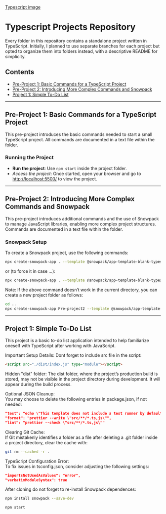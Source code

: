 [Typescript image](https://upload.wikimedia.org/wikipedia/commons/4/4c/Typescript_logo_2020.svg)

# Typescript Projects Repository

Every folder in this repository contains a standalone project written in TypeScript. Initially, I planned to use separate branches for each project but opted to organize them into folders instead, with a descriptive README for simplicity.

## Contents

- [Pre-Project 1: Basic Commands for a TypeScript Project](#pre-project-1-basic-commands-for-a-typescript-project)
- [Pre-Project 2: Introducing More Complex Commands and Snowpack](#pre-project-2-introducing-more-complex-commands-and-snowpack)
- [Project 1: Simple To-Do List](#project-1-simple-to-do-list)

---

## Pre-Project 1: Basic Commands for a TypeScript Project

This pre-project introduces the basic commands needed to start a small TypeScript project. All commands are documented in a text file within the folder.

### Running the Project
- **Run the project**: Use `npm start` inside the project folder.
- *Access the project*: Once started, open your browser and go to [http://localhost:5500/](http://localhost:5500/) to view the project.

---

## Pre-Project 2: Introducing More Complex Commands and Snowpack

This pre-project introduces additional commands and the use of Snowpack to manage JavaScript libraries, enabling more complex project structures. Commands are documented in a text file within the folder.

### Snowpack Setup
To create a Snowpack project, use the following commands:

```bash
npx create-snowpack-app . --template @snowpack/app-template-blank-typescript 
```
or (to force it in case ...):
```bash
npx create-snowpack-app . --template @snowpack/app-template-blank-typescript  --force 
```

Note: If the above command doesn’t work in the current directory, you can create a new project folder as follows:

```bash
cd ..
npx create-snowpack-app Pre-project2 --template @snowpack/app-template-blank-typescript
```

---
## Project 1: Simple To-Do List

This project is a basic to-do list application intended to help familiarize oneself with TypeScript after working with JavaScript.

Important Setup Details:
Dont forget to include src file in the script:

```html
<script src="./dist/index.js" type="module"></script>
```


Hidden "dist" folder: The dist folder, where the project’s production build is stored, may not be visible in the project directory during development. It will appear during the build process.

Optional JSON Cleanup: \
You may choose to delete the following entries in package.json, if not needed:

```json
"test": "echo \"This template does not include a test runner by default.\" && exit 1",
"format": "prettier --write \"src/**/*.ts,js\"",
"lint": "prettier --check \"src/**/*.ts,js\""
```

Clearing Git Cache: \
If Git mistakenly identifies a folder as a file after deleting a .git folder inside a project directory, clear the cache with:

```bash
git rm --cached -r .
```

TypeScript Configuration Error:\
To fix issues in tsconfig.json, consider adjusting the following settings:

```json
"importsNotUsedAsValues": "error",
"verbatimModuleSyntax": true
```

After cloning do not forget to re-install Snowpack dependences:
```bash 
npm install snowpack --save-dev

npm start
```

